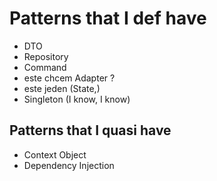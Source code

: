 ﻿# Patterns that I def have
- DTO
- Repository
- Command
- este chcem Adapter ?
- este jeden (State,)
- Singleton (I know, I know)

## Patterns that I quasi have
- Context Object
- Dependency Injection
